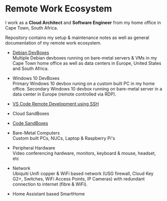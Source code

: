 # Remote Work Ecosystem

I work as a **Cloud Architect** and **Software Engineer** from my home office in Cape Town, South Africa.

Repository contains my setup & maintenance notes as well as general documentation of my remote work ecosystem.

* [Debian DevBoxes](https://github.com/joshuasa/remote-work-ecosystem/blob/main/content/debian-devbox.md)<br>
Multiple Debian devboxes running on bare-metal servers & VMs in my Cape Town home office as well as data centers in Europe, United States and South Africa.

* Windows 10 DevBoxes<br>
Primary Windows 10 devbox runing on a custom built PC in my home office. Secondary Windows 10 devbox running on bare-metal server in a data center in Europe (remote controlled via RDP).

* [VS Code Remote Development using SSH](https://github.com/joshuasa/remote-work-ecosystem/blob/main/content/vscode-remote-ssh.md)

* Cloud SandBoxes

* [Code SandBoxes](https://github.com/joshuasa/remote-work-ecosystem/blob/main/content/code-sandboxes.md)

* Bare-Metal Computers<br>
Custom built PCs, NUCs, Laptop & Raspberry Pi's

* Peripheral Hardware<br>
Video conferencing hardware, monitors, keyboard & mouse, headset, etc

* Network<br>
Ubiquiti Unifi copper & WiFi based network (USG firewall, Cloud Key G2+, Switches, WiFi Access Points, IP Cameras) with redundant connection to internet (fibre & WiFi).

* Home Assistant based SmartHome
